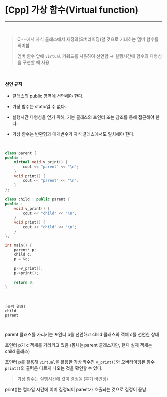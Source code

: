 # [Cpp] 가상 함수(Virtual function)

---

<br>

> C++에서 자식 클래스에서 재정의(오버라이딩)할 것으로 기대하는 멤버 함수를 의미함
>
> 멤버 함수 앞에 `virtual` 키워드를 사용하여 선언함 → 실행시간에 함수의 다형성을 구현할 때 사용

<br>

#### 선언 규칙

- 클래스의 public 영역에 선언해야 한다.

- 가상 함수는 static일 수 없다.

- 실행시간 다형성을 얻기 위해, 기본 클래스의 포인터 또는 참조를 통해 접근해야 한다.

- 가상 함수는 반환형과 매개변수가 자식 클래스에서도 일치해야 한다.

<br>

```cpp
class parent {
public :
    virtual void v_print() {
        cout << "parent" << "\n";
    }
    void print() {
        cout << "parent" << "\n";
    }
};
 
class child : public parent {
public :
    void v_print() {
        cout << "child" << "\n";
    }
    void print() {
        cout << "child" << "\n";
    }
};
 
int main() {
    parent* p;
    child c;
    p = &c;
 
    p->v_print();
    p->print();
 
    return 0;
}
```
<br>

```
[출력 결과]
child
parent
```

<br>

parent 클래스를 가리키는 포인터 p를 선언하고 child 클래스의 객체 c를 선언한 상태

포인터 p가 c 객체를 가리키고 있음 (몸체는 parent 클래스지만, 현재 실제 객체는 child 클래스)

포인터 p를 활용해 `virtual`을 활용한 가상 함수인 `v_print()`와 오버라이딩된 함수 `print()`의 출력은 다르게 나오는 것을 확인할 수 있다.

> 가상 함수는 실행시간에 값이 결정됨 (후기 바인딩)

print()는 컴파일 시간에 이미 결정되어 parent가 호출되는 것으로 결정이 끝남